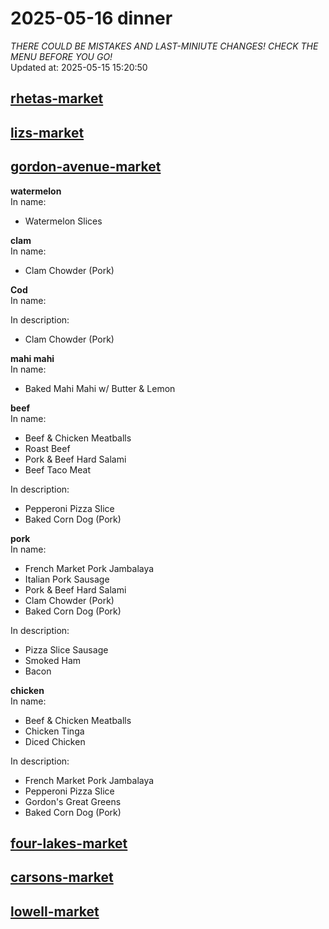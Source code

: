 # 2025-05-16 dinner  
*THERE COULD BE MISTAKES AND LAST-MINIUTE CHANGES! CHECK THE MENU BEFORE YOU GO!*  
Updated at: 2025-05-15 15:20:50  
## [rhetas-market](https://wisc-housingdining.nutrislice.com/menu/rhetas-market/dinner/2025-05-16)  
## [lizs-market](https://wisc-housingdining.nutrislice.com/menu/lizs-market/dinner/2025-05-16)  
## [gordon-avenue-market](https://wisc-housingdining.nutrislice.com/menu/gordon-avenue-market/dinner/2025-05-16)  
**watermelon**  
In name:   
 - Watermelon Slices  
  
**clam**  
In name:   
 - Clam Chowder (Pork)  
  
**Cod**  
In name:   
  
In description:   
 - Clam Chowder (Pork)  
  
**mahi mahi**  
In name:   
 - Baked Mahi Mahi w/ Butter & Lemon  
  
**beef**  
In name:   
 - Beef & Chicken Meatballs  
 - Roast Beef  
 - Pork & Beef Hard Salami  
 - Beef Taco Meat  
  
In description:   
 - Pepperoni Pizza Slice  
 - Baked Corn Dog (Pork)  
  
**pork**  
In name:   
 - French Market Pork Jambalaya  
 - Italian Pork Sausage  
 - Pork & Beef Hard Salami  
 - Clam Chowder (Pork)  
 - Baked Corn Dog (Pork)  
  
In description:   
 - Pizza Slice Sausage  
 - Smoked Ham  
 - Bacon  
  
**chicken**  
In name:   
 - Beef & Chicken Meatballs  
 - Chicken Tinga  
 - Diced Chicken  
  
In description:   
 - French Market Pork Jambalaya  
 - Pepperoni Pizza Slice  
 - Gordon's Great Greens  
 - Baked Corn Dog (Pork)  
  
## [four-lakes-market](https://wisc-housingdining.nutrislice.com/menu/four-lakes-market/dinner/2025-05-16)  
## [carsons-market](https://wisc-housingdining.nutrislice.com/menu/carsons-market/dinner/2025-05-16)  
## [lowell-market](https://wisc-housingdining.nutrislice.com/menu/lowell-market/dinner/2025-05-16)  
  
